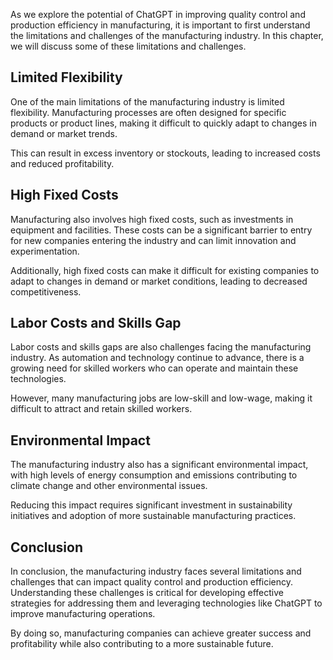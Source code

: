

As we explore the potential of ChatGPT in improving quality control and production efficiency in manufacturing, it is important to first understand the limitations and challenges of the manufacturing industry. In this chapter, we will discuss some of these limitations and challenges.

Limited Flexibility
-------------------

One of the main limitations of the manufacturing industry is limited flexibility. Manufacturing processes are often designed for specific products or product lines, making it difficult to quickly adapt to changes in demand or market trends.

This can result in excess inventory or stockouts, leading to increased costs and reduced profitability.

High Fixed Costs
----------------

Manufacturing also involves high fixed costs, such as investments in equipment and facilities. These costs can be a significant barrier to entry for new companies entering the industry and can limit innovation and experimentation.

Additionally, high fixed costs can make it difficult for existing companies to adapt to changes in demand or market conditions, leading to decreased competitiveness.

Labor Costs and Skills Gap
--------------------------

Labor costs and skills gaps are also challenges facing the manufacturing industry. As automation and technology continue to advance, there is a growing need for skilled workers who can operate and maintain these technologies.

However, many manufacturing jobs are low-skill and low-wage, making it difficult to attract and retain skilled workers.

Environmental Impact
--------------------

The manufacturing industry also has a significant environmental impact, with high levels of energy consumption and emissions contributing to climate change and other environmental issues.

Reducing this impact requires significant investment in sustainability initiatives and adoption of more sustainable manufacturing practices.

Conclusion
----------

In conclusion, the manufacturing industry faces several limitations and challenges that can impact quality control and production efficiency. Understanding these challenges is critical for developing effective strategies for addressing them and leveraging technologies like ChatGPT to improve manufacturing operations.

By doing so, manufacturing companies can achieve greater success and profitability while also contributing to a more sustainable future.
